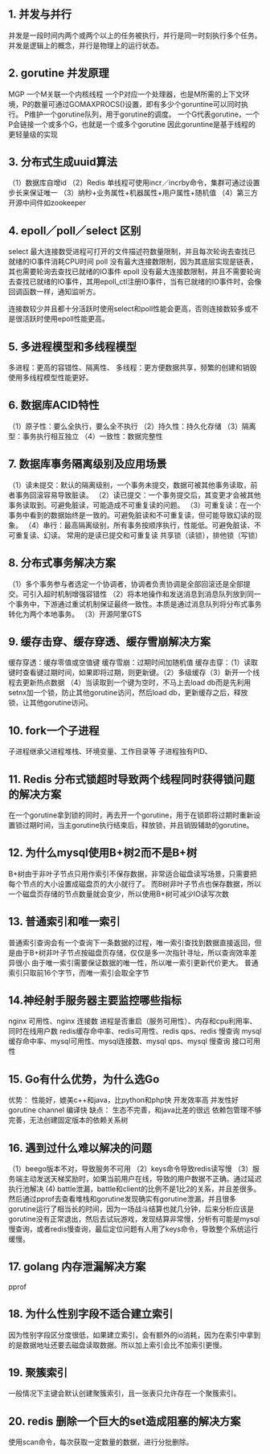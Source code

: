 ## 1. 并发与并行
并发是一段时间内两个或两个以上的任务被执行，并行是同一时刻执行多个任务。
并发是逻辑上的概念，并行是物理上的运行状态。

## 2. gorutine 并发原理
MGP
一个M关联一个内核线程
一个P对应一个处理器，也是M所需的上下文环境，P的数量可通过GOMAXPROCS()设置，即有多少个goruntine可以同时执行。
P维护一个gorutine队列，用于gorutine的调度。
一个G代表gorutine，一个P会链接一个或多个G，也就是一个或多个gorutine
因此goruntine是基于线程的更轻量级的实现

## 3. 分布式生成uuid算法
（1）数据库自增id
（2）Redis 单线程可使用incr／incrby命令，集群可通过设置步长来保证唯一
（3）纳秒+业务属性+机器属性+用户属性+随机值
（4）第三方开源中间件如zookeeper

## 4. epoll／poll／select 区别
select 最大连接数受进程可打开的文件描述符数量限制，并且每次轮询去查找已就绪的IO事件消耗CPU时间
poll 没有最大连接数限制，因为其底层实现是链表，其也需要轮询去查找已就绪的IO事件
epoll 没有最大连接数限制，并且不需要轮询去查找已就绪的IO事件，其用epoll_ctl注册IO事件，当有已就绪的IO事件时，会像回调函数一样，通知监听方。

连接数较少并且都十分活跃时使用select和poll性能会更高，否则连接数较多或不是很活跃时使用epoll性能更高。

## 5. 多进程模型和多线程模型
多进程：更高的容错性、隔离性、
多线程：更方便数据共享，频繁的创建和销毁使用多线程模型性能更好。

## 6. 数据库ACID特性
（1）原子性：要么全执行，要么全不执行
（2）持久性：持久化存储
（3）隔离型：事务执行相互独立
（4）一致性：数据完整性

## 7. 数据库事务隔离级别及应用场景
（1）读未提交：默认的隔离级别，一个事务未提交，数据可被其他事务读取，前者事务回滚容易导致脏读。
（2）读已提交：一个事务提交后，其变更才会被其他事务读取到。可避免脏读，可能造成不可重复读的问题。
（3）可重复读：在一个事务中看到的数据始终是一致的。可避免脏读和不可重复读，但可能导致幻读的现象。
（4）串行：最高隔离级别，所有事务按顺序执行，性能低。可避免脏读、不可重复读、幻读。
常用的是读已提交和可重复读
共享锁（读锁），排他锁（写锁）

## 8. 分布式事务解决方案
（1）多个事务参与者选定一个协调者，协调者负责协调是全部回滚还是全部提交。可引入超时机制增强容错性
（2）将本地操作和发送消息到消息队列放到同一个事务中，下游通过重试机制保证最终一致性。本质是通过消息队列将分布式事务转化为两个本地事务。
（3）开源阿里GTS 

## 9. 缓存击穿、缓存穿透、缓存雪崩解决方案
缓存穿透：缓存零值或空值键
缓存雪崩：过期时间加随机值
缓存击穿：（1）读取键时查看键过期时间，如果即将过期，则更新键。（2）多级缓存（3）新开一个线程去更新热点数据 （4）当读取到一个键为空时，不马上去load db而是先利用setnx加一个锁，防止其他gorutine访问，然后load db，更新缓存之后，释放锁，让其他gorutine访问。

## 10. fork一个子进程
子进程继承父进程堆栈、环境变量、工作目录等
子进程独有PID、

## 11. Redis 分布式锁超时导致两个线程同时获得锁问题的解决方案
在一个gorutine拿到锁的同时，再去开一个gorutine，用于在锁即将过期时重新设置锁过期时间，当主gorutine执行结束后，释放锁，并且销毁辅助的gorutine。

## 12. 为什么mysql使用B+树2而不是B+树
B+树由于非叶子节点只用作索引不保存数据，非常适合磁盘读写场景，只需要把每个节点的大小设置成磁盘页的大小就行了。
而B树非叶子节点也保存数据，所以一个磁盘页存储的节点数量就会变少，所以使用B+树可减少IO读写次数

## 13. 普通索引和唯一索引
普通索引查询会有一个查询下一条数据的过程，唯一索引查找到数据直接返回，但是由于B+树非叶子节点按磁盘页存储，仅仅是多一次指针寻址，所以查询效率差异很小
由于唯一索引需要保证数据的唯一性，所以唯一索引更新代价更大。
普通索引只取前16个字节，而唯一索引会取全字节

## 14.神经射手服务器主要监控哪些指标
nginx 可用性、nginx 连接数
进程是否重启（服务可用性）、内存和cpu利用率、同时在线用户数
redis缓存命中率、redis可用性、redis qps、redis 慢查询
mysql缓存命中率、mysql可用性、mysql连接数、mysql qps、mysql 慢查询
接口可用性

## 15. Go有什么优势，为什么选Go
优势：
性能好，媲美c++和java，比python和php快
开发效率高
并发性好 gorutine channel
编译快
缺点：
生态不完善，和java比差的很远
依赖包管理不够完善，无法创建固定版本的依赖关系树

## 16. 遇到过什么难以解决的问题
（1）beego版本不对，导致服务不可用
（2）keys命令导致redis读写慢
（3）服务端主动发送天梯奖励时，如果当前用户在线，导致的用户数据不正确。通过延迟执行池解决
(4) battle泄漏，battle和client的比例不是1比2的关系，并且差很多。然后通过pprof去查看堆栈和gorutine发现确实有gorutine泄漏，并且很多gorutine运行了相当长的时间，因为一场战斗结算也就几分钟，后来分析应该是gorutine没有正常退出，然后去试玩游戏，发现结算非常慢，分析有可能是mysql慢查询，或者redis慢查询，最后定位问题有人用了keys命令，导致整个系统运行缓慢。

## 17. golang 内存泄漏解决方案
pprof

## 18. 为什么性别字段不适合建立索引
因为性别字段区分度很低，如果建立索引，会有额外的io消耗，因为在索引中拿到的是数据地址还要去磁盘读取数据。所以加上索引会比不加索引更慢。

## 19. 聚簇索引
一般情况下主键会默认创建聚簇索引，且一张表只允许存在一个聚簇索引。

## 20. redis 删除一个巨大的set造成阻塞的解决方案
 使用scan命令，每次获取一定数量的数据，进行分批删除。
